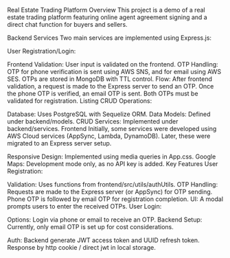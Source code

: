 Real Estate Trading Platform
Overview
This project is a demo of a real estate trading platform featuring online agent agreement signing and a direct chat function for buyers and sellers. 

Backend Services
Two main services are implemented using Express.js:

User Registration/Login:

Frontend Validation: User input is validated on the frontend.
OTP Handling:
OTP for phone verification is sent using AWS SNS, and for email using AWS SES.
OTPs are stored in MongoDB with TTL control.
Flow: After frontend validation, a request is made to the Express server to send an OTP. Once the phone OTP is verified, an email OTP is sent. Both OTPs must be validated for registration.
Listing CRUD Operations:

Database: Uses PostgreSQL with Sequelize ORM.
Data Models: Defined under backend/models.
CRUD Services: Implemented under backend/services.
Frontend
Initially, some services were developed using AWS Cloud services (AppSync, Lambda, DynamoDB). Later, these were migrated to an Express server setup.

Responsive Design: Implemented using media queries in App.css.
Google Maps: Development mode only, as no API key is added.
Key Features
User Registration:

Validation: Uses functions from frontend/src/utils/authUtils.
OTP Handling: Requests are made to the Express server (or AppSync) for OTP sending. Phone OTP is followed by email OTP for registration completion.
UI: A modal prompts users to enter the received OTPs.
User Login:

Options: Login via phone or email to receive an OTP.
Backend Setup: Currently, only email OTP is set up for cost considerations.

Auth:
Backend generate JWT access token and UUID refresh token.
Response by http cookie / direct jwt in local storage.








